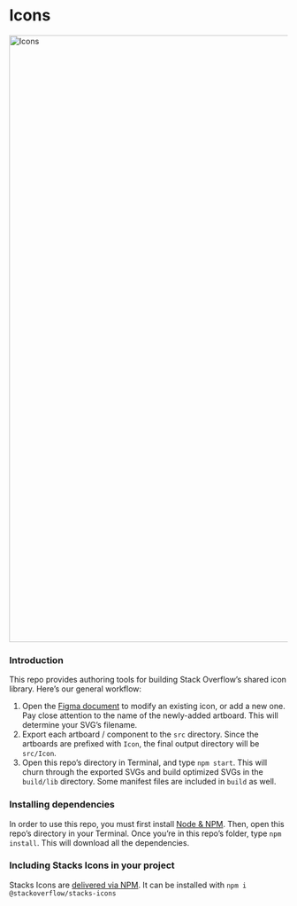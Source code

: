 # Icons

<img width="1095" alt="Icons" src="https://user-images.githubusercontent.com/1369864/57243245-41079080-6ffb-11e9-860e-f2b5a555088c.png">

### Introduction

This repo provides authoring tools for building Stack Overflow’s shared icon library. Here’s our general workflow:

1. Open the [Figma document](https://www.figma.com/file/NxAqQAi9i5XsrZSm1WYj6tsM/Icons?node-id=0%3A1) to modify an existing icon, or add a new one. Pay close attention to the name of the newly-added artboard. This will determine your SVG’s filename.
2. Export each artboard / component to the `src` directory. Since the artboards are prefixed with `Icon`, the final output directory will be `src/Icon`.
3. Open this repo’s directory in Terminal, and type `npm start`. This will churn through the exported SVGs and build optimized SVGs in the `build/lib` directory. Some manifest files are included in `build` as well.

### Installing dependencies

In order to use this repo, you must first install [Node & NPM](https://nodejs.org/en/download/). Then, open this repo’s directory in your Terminal. Once you’re in this repo’s folder, type `npm install`. This will download all the dependencies.

### Including Stacks Icons in your project

Stacks Icons are [delivered via NPM](https://www.npmjs.com/package/@stackoverflow/stacks-icons). It can be installed with `npm i @stackoverflow/stacks-icons`